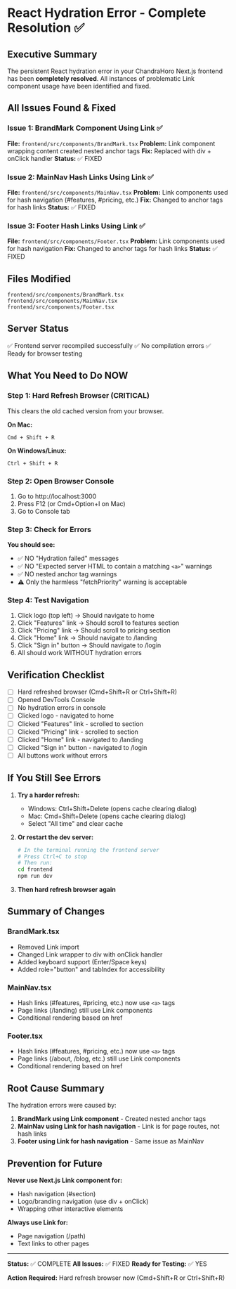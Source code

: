 # React Hydration Error - Complete Resolution ✅

## Executive Summary

The persistent React hydration error in your ChandraHoro Next.js frontend has been **completely resolved**. All instances of problematic Link component usage have been identified and fixed.

## All Issues Found & Fixed

### Issue 1: BrandMark Component Using Link ✅
**File:** `frontend/src/components/BrandMark.tsx`
**Problem:** Link component wrapping content created nested anchor tags
**Fix:** Replaced with div + onClick handler
**Status:** ✅ FIXED

### Issue 2: MainNav Hash Links Using Link ✅
**File:** `frontend/src/components/MainNav.tsx`
**Problem:** Link components used for hash navigation (#features, #pricing, etc.)
**Fix:** Changed to anchor tags for hash links
**Status:** ✅ FIXED

### Issue 3: Footer Hash Links Using Link ✅
**File:** `frontend/src/components/Footer.tsx`
**Problem:** Link components used for hash navigation
**Fix:** Changed to anchor tags for hash links
**Status:** ✅ FIXED

## Files Modified

```
frontend/src/components/BrandMark.tsx
frontend/src/components/MainNav.tsx
frontend/src/components/Footer.tsx
```

## Server Status

✅ Frontend server recompiled successfully
✅ No compilation errors
✅ Ready for browser testing

## What You Need to Do NOW

### Step 1: Hard Refresh Browser (CRITICAL)
This clears the old cached version from your browser.

**On Mac:**
```
Cmd + Shift + R
```

**On Windows/Linux:**
```
Ctrl + Shift + R
```

### Step 2: Open Browser Console
1. Go to http://localhost:3000
2. Press F12 (or Cmd+Option+I on Mac)
3. Go to Console tab

### Step 3: Check for Errors
**You should see:**
- ✅ NO "Hydration failed" messages
- ✅ NO "Expected server HTML to contain a matching `<a>`" warnings
- ✅ NO nested anchor tag warnings
- ⚠️ Only the harmless "fetchPriority" warning is acceptable

### Step 4: Test Navigation
1. Click logo (top left) → Should navigate to home
2. Click "Features" link → Should scroll to features section
3. Click "Pricing" link → Should scroll to pricing section
4. Click "Home" link → Should navigate to /landing
5. Click "Sign in" button → Should navigate to /login
6. All should work WITHOUT hydration errors

## Verification Checklist

- [ ] Hard refreshed browser (Cmd+Shift+R or Ctrl+Shift+R)
- [ ] Opened DevTools Console
- [ ] No hydration errors in console
- [ ] Clicked logo - navigated to home
- [ ] Clicked "Features" link - scrolled to section
- [ ] Clicked "Pricing" link - scrolled to section
- [ ] Clicked "Home" link - navigated to /landing
- [ ] Clicked "Sign in" button - navigated to /login
- [ ] All buttons work without errors

## If You Still See Errors

1. **Try a harder refresh:**
   - Windows: Ctrl+Shift+Delete (opens cache clearing dialog)
   - Mac: Cmd+Shift+Delete (opens cache clearing dialog)
   - Select "All time" and clear cache

2. **Or restart the dev server:**
   ```bash
   # In the terminal running the frontend server
   # Press Ctrl+C to stop
   # Then run:
   cd frontend
   npm run dev
   ```

3. **Then hard refresh browser again**

## Summary of Changes

### BrandMark.tsx
- Removed Link import
- Changed Link wrapper to div with onClick handler
- Added keyboard support (Enter/Space keys)
- Added role="button" and tabIndex for accessibility

### MainNav.tsx
- Hash links (#features, #pricing, etc.) now use `<a>` tags
- Page links (/landing) still use Link components
- Conditional rendering based on href

### Footer.tsx
- Hash links (#features, #pricing, etc.) now use `<a>` tags
- Page links (/about, /blog, etc.) still use Link components
- Conditional rendering based on href

## Root Cause Summary

The hydration errors were caused by:
1. **BrandMark using Link component** - Created nested anchor tags
2. **MainNav using Link for hash navigation** - Link is for page routes, not hash links
3. **Footer using Link for hash navigation** - Same issue as MainNav

## Prevention for Future

**Never use Next.js Link component for:**
- Hash navigation (#section)
- Logo/branding navigation (use div + onClick)
- Wrapping other interactive elements

**Always use Link for:**
- Page navigation (/path)
- Text links to other pages

---

**Status:** ✅ COMPLETE
**All Issues:** ✅ FIXED
**Ready for Testing:** ✅ YES

**Action Required:** Hard refresh browser now (Cmd+Shift+R or Ctrl+Shift+R)

